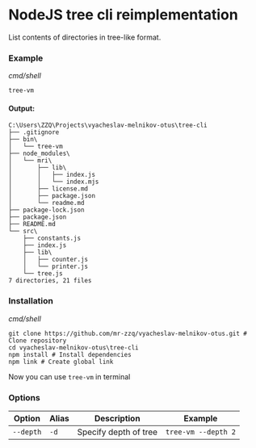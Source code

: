 # NodeJS tree cli reimplementation

List contents of directories in tree-like format.

### Example
*cmd/shell*
```shell
tree-vm
```
#### Output:
```
C:\Users\ZZQ\Projects\vyacheslav-melnikov-otus\tree-cli
├── .gitignore
├── bin\
│   └── tree-vm
├── node_modules\
│   └── mri\
│       ├── lib\
│       │   ├── index.js
│       │   └── index.mjs
│       ├── license.md
│       ├── package.json
│       └── readme.md
├── package-lock.json
├── package.json
├── README.md
└── src\
    ├── constants.js
    ├── index.js
    ├── lib\
    │   ├── counter.js
    │   └── printer.js
    └── tree.js
7 directories, 21 files
```

### Installation
*cmd/shell*
```text
git clone https://github.com/mr-zzq/vyacheslav-melnikov-otus.git # Clone repository
cd vyacheslav-melnikov-otus\tree-cli
npm install # Install dependencies
npm link # Create global link
```
Now you can use `tree-vm` in terminal

### Options
| Option    | Alias | Description           | Example             |
|-----------|-------|-----------------------|---------------------|
| `--depth` | `-d`  | Specify depth of tree | `tree-vm --depth 2` |

